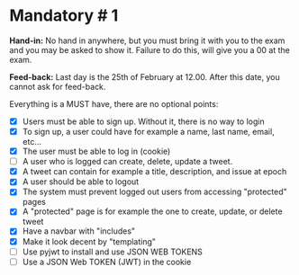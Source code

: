 # Mandatory # 1

**Hand-in:** No hand in anywhere, but you must bring it with you to the exam and you may be asked to show it. Failure to do this, will give you a 00 at the exam.

**Feed-back:** Last day is the 25th of February at 12.00. After this date, you cannot ask for feed-back.

Everything is a MUST have, there are no optional points:

- [x] Users must be able to sign up. Without it, there is no way to login
- [x] To sign up, a user could have for example a name, last name, email, etc…
- [x] The user must be able to log in (cookie)
- [ ] A user who is logged can create, delete, update a tweet.
- [x] A tweet can contain for example a title, description, and issue at epoch
- [x] A user should be able to logout
- [x] The system must prevent logged out users from accessing "protected" pages
- [x] A "protected" page is for example the one to create, update, or delete tweet
- [x] Have a navbar with "includes"
- [x] Make it look decent by "templating"
- [ ] Use pyjwt to install and use JSON WEB TOKENS
- [ ] Use a JSON Web TOKEN (JWT) in the cookie
